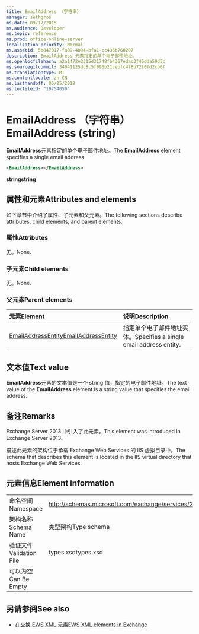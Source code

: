 ```yaml
---
title: EmailAddress （字符串）
manager: sethgros
ms.date: 09/17/2015
ms.audience: Developer
ms.topic: reference
ms.prod: office-online-server
localization_priority: Normal
ms.assetid: 5b847017-fa89-4094-bfa1-cc436b760207
description: EmailAddress 元素指定的单个电子邮件地址。
ms.openlocfilehash: a2a1472e2315d31748fb4367edac3f45dda59d5c
ms.sourcegitcommit: 34041125dc8c5f993b21cebfc4f8b72f0fd2cb6f
ms.translationtype: MT
ms.contentlocale: zh-CN
ms.lasthandoff: 06/25/2018
ms.locfileid: "19754050"
---
```

# <a name="emailaddress-string"></a><span data-ttu-id="1804b-103">EmailAddress （字符串）</span><span class="sxs-lookup"><span data-stu-id="1804b-103">EmailAddress (string)</span></span>

<span data-ttu-id="1804b-104">**EmailAddress**元素指定的单个电子邮件地址。</span><span class="sxs-lookup"><span data-stu-id="1804b-104">The **EmailAddress** element specifies a single email address.</span></span> 
  
```XML
<EmailAddress></EmailAddress>
```

 <span data-ttu-id="1804b-105">**string**</span><span class="sxs-lookup"><span data-stu-id="1804b-105">**string**</span></span>
## <a name="attributes-and-elements"></a><span data-ttu-id="1804b-106">属性和元素</span><span class="sxs-lookup"><span data-stu-id="1804b-106">Attributes and elements</span></span>

<span data-ttu-id="1804b-107">如下章节中介绍了属性、子元素和父元素。</span><span class="sxs-lookup"><span data-stu-id="1804b-107">The following sections describe attributes, child elements, and parent elements.</span></span>
  
### <a name="attributes"></a><span data-ttu-id="1804b-108">属性</span><span class="sxs-lookup"><span data-stu-id="1804b-108">Attributes</span></span>

<span data-ttu-id="1804b-109">无。</span><span class="sxs-lookup"><span data-stu-id="1804b-109">None.</span></span>
  
### <a name="child-elements"></a><span data-ttu-id="1804b-110">子元素</span><span class="sxs-lookup"><span data-stu-id="1804b-110">Child elements</span></span>

<span data-ttu-id="1804b-111">无。</span><span class="sxs-lookup"><span data-stu-id="1804b-111">None.</span></span>
  
### <a name="parent-elements"></a><span data-ttu-id="1804b-112">父元素</span><span class="sxs-lookup"><span data-stu-id="1804b-112">Parent elements</span></span>

|<span data-ttu-id="1804b-113">**元素**</span><span class="sxs-lookup"><span data-stu-id="1804b-113">**Element**</span></span>|<span data-ttu-id="1804b-114">**说明**</span><span class="sxs-lookup"><span data-stu-id="1804b-114">**Description**</span></span>|
|:-----|:-----|
|[<span data-ttu-id="1804b-115">EmailAddressEntity</span><span class="sxs-lookup"><span data-stu-id="1804b-115">EmailAddressEntity</span></span>](emailaddressentity.md) <br/> |<span data-ttu-id="1804b-116">指定单个电子邮件地址实体。</span><span class="sxs-lookup"><span data-stu-id="1804b-116">Specifies a single email address entity.</span></span>  <br/> |
   
## <a name="text-value"></a><span data-ttu-id="1804b-117">文本值</span><span class="sxs-lookup"><span data-stu-id="1804b-117">Text value</span></span>

<span data-ttu-id="1804b-118">**EmailAddress**元素的文本值是一个 string 值，指定的电子邮件地址。</span><span class="sxs-lookup"><span data-stu-id="1804b-118">The text value of the **EmailAddress** element is a string value that specifies the email address.</span></span> 
  
## <a name="remarks"></a><span data-ttu-id="1804b-119">备注</span><span class="sxs-lookup"><span data-stu-id="1804b-119">Remarks</span></span>

<span data-ttu-id="1804b-120">Exchange Server 2013 中引入了此元素。</span><span class="sxs-lookup"><span data-stu-id="1804b-120">This element was introduced in Exchange Server 2013.</span></span>
  
<span data-ttu-id="1804b-121">描述此元素的架构位于承载 Exchange Web Services 的 IIS 虚拟目录中。</span><span class="sxs-lookup"><span data-stu-id="1804b-121">The schema that describes this element is located in the IIS virtual directory that hosts Exchange Web Services.</span></span>
  
## <a name="element-information"></a><span data-ttu-id="1804b-122">元素信息</span><span class="sxs-lookup"><span data-stu-id="1804b-122">Element information</span></span>

|||
|:-----|:-----|
|<span data-ttu-id="1804b-123">命名空间</span><span class="sxs-lookup"><span data-stu-id="1804b-123">Namespace</span></span>  <br/> |http://schemas.microsoft.com/exchange/services/2006/types  <br/> |
|<span data-ttu-id="1804b-124">架构名称</span><span class="sxs-lookup"><span data-stu-id="1804b-124">Schema Name</span></span>  <br/> |<span data-ttu-id="1804b-125">类型架构</span><span class="sxs-lookup"><span data-stu-id="1804b-125">Type schema</span></span>  <br/> |
|<span data-ttu-id="1804b-126">验证文件</span><span class="sxs-lookup"><span data-stu-id="1804b-126">Validation File</span></span>  <br/> |<span data-ttu-id="1804b-127">types.xsd</span><span class="sxs-lookup"><span data-stu-id="1804b-127">types.xsd</span></span>  <br/> |
|<span data-ttu-id="1804b-128">可以为空</span><span class="sxs-lookup"><span data-stu-id="1804b-128">Can Be Empty</span></span>  <br/> ||
   
## <a name="see-also"></a><span data-ttu-id="1804b-129">另请参阅</span><span class="sxs-lookup"><span data-stu-id="1804b-129">See also</span></span>

- [<span data-ttu-id="1804b-130">在交换 EWS XML 元素</span><span class="sxs-lookup"><span data-stu-id="1804b-130">EWS XML elements in Exchange</span></span>](ews-xml-elements-in-exchange.md)

